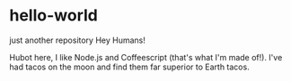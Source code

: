 # hello-world
just another repository
Hey Humans!

Hubot here, I like Node.js and Coffeescript (that's what I'm made of!).
I've had tacos on the moon and find them far superior to Earth tacos.
